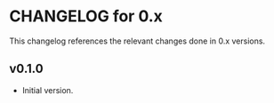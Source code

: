 # CHANGELOG for 0.x
This changelog references the relevant changes done in 0.x versions.

## v0.1.0
* Initial version.
